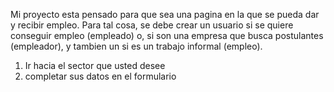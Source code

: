 Mi proyecto esta pensado para que sea una pagina en la que se pueda dar y recibir empleo. Para tal cosa, se debe crear un usuario si se quiere conseguir empleo (empleado) o, si son una empresa que busca postulantes (empleador), y tambien un si es un trabajo informal (empleo).

1) Ir hacia el sector que usted desee
2) completar sus datos en el formulario

